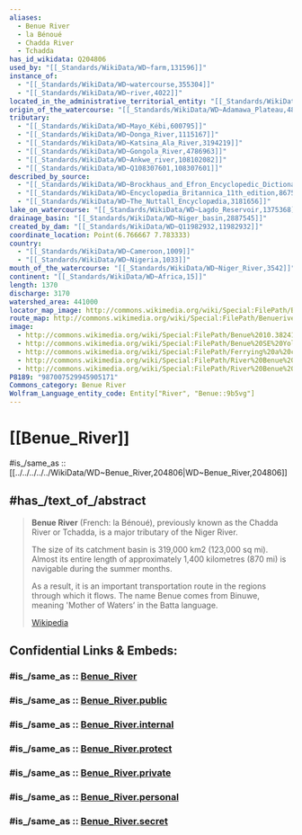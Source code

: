 ```yaml
---
aliases:
  - Benue River
  - la Bénoué
  - Chadda River
  - Tchadda
has_id_wikidata: Q204806
used_by: "[[_Standards/WikiData/WD~farm,131596]]"
instance_of:
  - "[[_Standards/WikiData/WD~watercourse,355304]]"
  - "[[_Standards/WikiData/WD~river,4022]]"
located_in_the_administrative_territorial_entity: "[[_Standards/WikiData/WD~Kogi_State,387745]]"
origin_of_the_watercourse: "[[_Standards/WikiData/WD~Adamawa_Plateau,482274]]"
tributary:
  - "[[_Standards/WikiData/WD~Mayo_Kébi,600795]]"
  - "[[_Standards/WikiData/WD~Donga_River,1115167]]"
  - "[[_Standards/WikiData/WD~Katsina_Ala_River,3194219]]"
  - "[[_Standards/WikiData/WD~Gongola_River,4786963]]"
  - "[[_Standards/WikiData/WD~Ankwe_river,108102082]]"
  - "[[_Standards/WikiData/WD~Q108307601,108307601]]"
described_by_source:
  - "[[_Standards/WikiData/WD~Brockhaus_and_Efron_Encyclopedic_Dictionary,602358]]"
  - "[[_Standards/WikiData/WD~Encyclopædia_Britannica_11th_edition,867541]]"
  - "[[_Standards/WikiData/WD~The_Nuttall_Encyclopædia,3181656]]"
lake_on_watercourse: "[[_Standards/WikiData/WD~Lagdo_Reservoir,1375368]]"
drainage_basin: "[[_Standards/WikiData/WD~Niger_basin,2887545]]"
created_by_dam: "[[_Standards/WikiData/WD~Q11982932,11982932]]"
coordinate_location: Point(6.766667 7.783333)
country:
  - "[[_Standards/WikiData/WD~Cameroon,1009]]"
  - "[[_Standards/WikiData/WD~Nigeria,1033]]"
mouth_of_the_watercourse: "[[_Standards/WikiData/WD~Niger_River,3542]]"
continent: "[[_Standards/WikiData/WD~Africa,15]]"
length: 1370
discharge: 3170
watershed_area: 441000
locator_map_image: http://commons.wikimedia.org/wiki/Special:FilePath/Benuerivermap.png
route_map: http://commons.wikimedia.org/wiki/Special:FilePath/Benuerivermap.png
image:
  - http://commons.wikimedia.org/wiki/Special:FilePath/Benue%2010.38241E%208.69279N.jpg
  - http://commons.wikimedia.org/wiki/Special:FilePath/Benue%20SE%20Yola.jpg
  - http://commons.wikimedia.org/wiki/Special:FilePath/Ferrying%20a%20car%20across%20River%20Benue%20at%20Vandykia.jpg
  - http://commons.wikimedia.org/wiki/Special:FilePath/River%20Benue%20%28in%20Makurdi%20showing%20NEW%20Bridge%29.jpg
  - http://commons.wikimedia.org/wiki/Special:FilePath/River%20Benue%20%28in%20Makurdi%20showing%20OLD%20Bridge%29.jpg
P8189: "987007529945905171"
Commons_category: Benue River
Wolfram_Language_entity_code: Entity["River", "Benue::9b5vg"]
---
```


# [[Benue_River]] 

#is_/same_as :: [[../../../../../WikiData/WD~Benue_River,204806|WD~Benue_River,204806]] 

## #has_/text_of_/abstract 

> **Benue River** (French: la Bénoué), previously known as the Chadda River or Tchadda, 
> is a major tributary of the Niger River. 
> 
> The size of its catchment basin is 319,000 km2 (123,000 sq mi). 
> Almost its entire length of approximately 1,400 kilometres (870 mi) 
> is navigable during the summer months. 
> 
> As a result, it is an important transportation route in the regions through which it flows. 
> The name Benue comes from Binuwe, meaning 'Mother of Waters’ in the Batta language.
>
> [Wikipedia](https://en.wikipedia.org/wiki/Benue%20River) 


## Confidential Links & Embeds: 

### #is_/same_as :: [Benue_River](/_Standards/Earth/Continent/Africa/Africa~Central/Nigeria/Benue_River.md) 

### #is_/same_as :: [Benue_River.public](/_public/Earth/Continent/Africa/Africa~Central/Nigeria/Benue_River.public.md) 

### #is_/same_as :: [Benue_River.internal](/_internal/Earth/Continent/Africa/Africa~Central/Nigeria/Benue_River.internal.md) 

### #is_/same_as :: [Benue_River.protect](/_protect/Earth/Continent/Africa/Africa~Central/Nigeria/Benue_River.protect.md) 

### #is_/same_as :: [Benue_River.private](/_private/Earth/Continent/Africa/Africa~Central/Nigeria/Benue_River.private.md) 

### #is_/same_as :: [Benue_River.personal](/_personal/Earth/Continent/Africa/Africa~Central/Nigeria/Benue_River.personal.md) 

### #is_/same_as :: [Benue_River.secret](/_secret/Earth/Continent/Africa/Africa~Central/Nigeria/Benue_River.secret.md)

